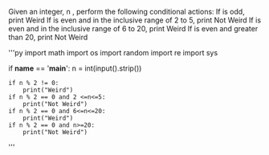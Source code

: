Given an integer, n , perform the following conditional actions:
If  is odd, print Weird
If  is even and in the inclusive range of 2 to  5, print Not Weird
If  is even and in the inclusive range of 6 to  20, print Weird
If  is even and greater than 20, print Not Weird


'''py
import math
import os
import random
import re
import sys
        
           
if __name__ == '__main__':
    n = int(input().strip())
    
    if n % 2 != 0:
        print("Weird")
    if n % 2 == 0 and 2 <=n<=5:
        print("Not Weird")        
    if n % 2 == 0 and 6<=n<=20:
        print("Weird")
    if n % 2 == 0 and n>=20:
        print("Not Weird")
'''
